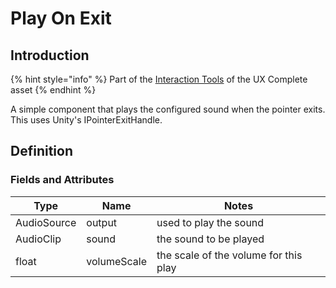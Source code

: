 # Play On Exit

## Introduction

{% hint style="info" %}
Part of the [Interaction Tools](../learning/core-concepts/interaction-tools.md) of the UX Complete asset
{% endhint %}

A simple component that plays the configured sound when the pointer exits. This uses Unity's IPointerExitHandle.

## Definition

### Fields and Attributes

| Type        | Name        | Notes                                 |
| ----------- | ----------- | ------------------------------------- |
| AudioSource | output      | used to play the sound                |
| AudioClip   | sound       | the sound to be played                |
| float       | volumeScale | the scale of the volume for this play |

